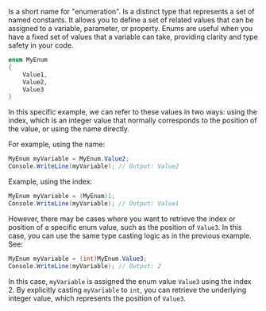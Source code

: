 Is a short name for "enumeration". Is a distinct type that represents a set of named constants. It allows you to define a set of related values that can be assigned to a variable, parameter, or property. Enums are useful when you have a fixed set of values that a variable can take, providing clarity and type safety in your code.

```csharp
enum MyEnum
{
    Value1,
    Value2,
    Value3
}
```

In this specific example, we can refer to these values in two ways: using the index, which is an integer value that normally corresponds to the position of the value, or using the name directly.

For example, using the name:

```cs
MyEnum myVariable = MyEnum.Value2;
Console.WriteLine(myVariable); // Output: Value2
```

Example, using the index:

```cs
MyEnum myVariable = (MyEnum)1;
Console.WriteLine(myVariable); // Output: Value1
```

However, there may be cases where you want to retrieve the index or position of a specific enum value, such as the position of  `Value3`. In this case, you can use the same type casting logic as in the previous example. See:

```cs
MyEnum myVariable = (int)MyEnum.Value3;
Console.WriteLine(myVariable); // Output: 2
```

In this case, `myVariable` is assigned the enum value `Value3` using the index 2. By explicitly casting `myVariable` to `int`, you can retrieve the underlying integer value, which represents the position of `Value3`.